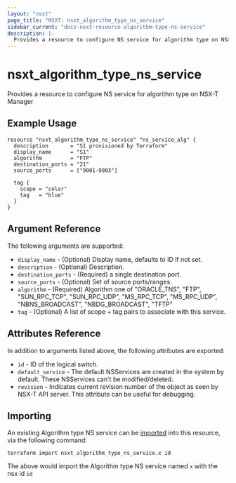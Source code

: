 ```yaml
---
layout: "nsxt"
page_title: "NSXT: nsxt_algorithm_type_ns_service"
sidebar_current: "docs-nsxt-resource-algorithm-type-ns-service"
description: |-
  Provides a resource to configure NS service for algorithm type on NSX-T Manager.
---
```


# nsxt_algorithm_type_ns_service

Provides a resource to configure NS service for algorithm type on NSX-T Manager

## Example Usage

```hcl
resource "nsxt_algorithm_type_ns_service" "ns_service_alg" {
  description       = "S1 provisioned by Terraform"
  display_name      = "S1"
  algorithm         = "FTP"
  destination_ports = "21"
  source_ports      = ["9001-9003"]

  tag {
    scope = "color"
    tag   = "blue"
  }
}
```

## Argument Reference

The following arguments are supported:

* `display_name` - (Optional) Display name, defaults to ID if not set.
* `description` - (Optional) Description.
* `destination_ports` - (Required) a single destination port.
* `source_ports` - (Optional) Set of source ports/ranges.
* `algorithm` - (Required) Algorithm one of "ORACLE_TNS", "FTP", "SUN_RPC_TCP", "SUN_RPC_UDP", "MS_RPC_TCP", "MS_RPC_UDP", "NBNS_BROADCAST", "NBDG_BROADCAST", "TFTP"
* `tag` - (Optional) A list of scope + tag pairs to associate with this service.

## Attributes Reference

In addition to arguments listed above, the following attributes are exported:

* `id` - ID of the logical switch.
* `default_service` - The default NSServices are created in the system by default. These NSServices can't be modified/deleted.
* `revision` - Indicates current revision number of the object as seen by NSX-T API server. This attribute can be useful for debugging.

## Importing

An existing Algorithm type NS service can be [imported][docs-import] into this resource, via the following command:

[docs-import]: https://www.terraform.io/docs/import/index.html

```
terraform import nsxt_algorithm_type_ns_service.x id
```

The above would import the Algorithm type NS service named `x` with the nsx id `id`
